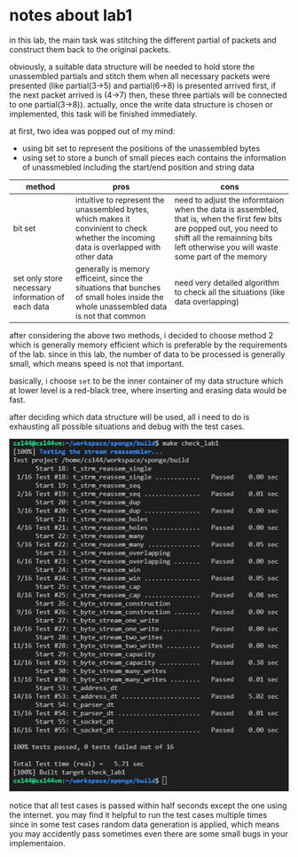 # notes about lab1

in this lab, the main task was stitching the different partial of packets and construct them back to the original packets.

obviously, a suitable data structure will be needed to hold store the unassembled partials and stitch them when all necessary packets were presented (like partial(3->5) and partial(6->8) is presented arrived first, if the next packet arrived is (4->7) then, these three partials will be connected to one partial(3->8)). actually, once the write data structure is chosen or implemented, this task will be finished immediately.

at first, two idea was popped out of my mind:
- using bit set to represent the positions of the unassembled bytes
- using set to store a bunch of small pieces each contains the information of unassmebled including the start/end position and string data

| method | pros | cons |
| --- | --- | --- |
| bit set | intuitive to represent the unassembled bytes, which makes it convinient to check whether the incoming data is overlapped with other data | need to adjust the informtaion when the data is assembled, that is, when the first few bits are popped out, you need to shift all the remainning bits left otherwise you will waste some part of the memory |
| set only store necessary information of each data | generally is memory efficeint, since the situations that bunches of small holes inside the whole unassembled data is not that common | need very detailed algorithm to check all the situations (like data overlapping) |

after considering the above two methods, i decided to choose method 2 which is generally memory efficient which is preferable by the requirements of the lab. since in this lab, the number of data to be processed is generally small, which means speed is not that important.

basically, i choose `set` to be the inner container of my data structure which at lower level is a red-black tree, where inserting and erasing data would be fast. 

after deciding which data structure will be used, all i need to do is exhausting all possible situations and debug with the test cases.

![result](result.png)

notice that all test cases is passed within half seconds except the one using the internet. you may find it helpful to run the test cases multiple times since in some test cases random data generation is applied, which means you may accidently pass sometimes even there are some small bugs in your implementaion.